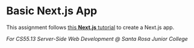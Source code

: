 # Basic Next.js App

This assignment follows [this **Next.js** tutorial](https://nextjs.org/learn-pages-router/basics/create-nextjs-app)
 to create a Next.js app. 

*For CS55.13 Server-Side Web Development @ Santa Rosa Junior College*